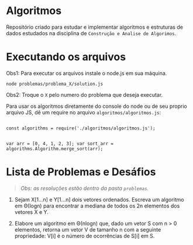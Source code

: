 # Algoritmos

Repositório criado para estudar e implementar algoritmos e estruturas de dados
estudados na disciplina de `Construção e Analise de Algorimos`.

# Executando os arquivos

Obs1: Para executar os arquivos instale o node.js em sua máquina.

<code>node problemas/problema_X/solution.js</code> 

Obs2: Troque o `X` pelo numero do problema que deseja executar.

Para usar os algoritmos diretamente do console do node
ou de seu proprio arquivo JS, dê um require no arquivo 
`algoritmos/algoritmos.js`:

<code>
const algorithms = require('./algoritmos/algoritmos.js');

var arr = [0, 4, 1, 2, 3];
var sort_arr = algorithms.Algorithm.merge_sort(arr);
</code> 

# Lista de Problemas e Desáfios

> _Obs: as resoluções estão dentro da pasta `problemas`._

1. Sejam X[1...n] e Y[1...n] dois vetores ordenados. Escreva um algoritmo em Θ(logn) para encontrar a mediana de todos os 2n elementos dos vetores X e Y. 

2. Elabore um algoritmo em Θ(nlogn) que, dado um vetor S com n > 0 elementos,
retorna um vetor V de tamanho n com a seguinte propriedade: V[i] é o número de ocorrências de S[i] em S.